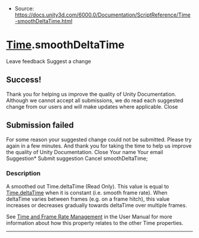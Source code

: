 * Source: https://docs.unity3d.com/6000.0/Documentation/ScriptReference/Time-smoothDeltaTime.html

#  [Time](https://docs.unity3d.com/6000.0/Documentation/ScriptReference/Time.html).smoothDeltaTime
Leave feedback
Suggest a change
## Success!
Thank you for helping us improve the quality of Unity Documentation. Although we cannot accept all submissions, we do read each suggested change from our users and will make updates where applicable.
Close
## Submission failed
For some reason your suggested change could not be submitted. Please <a>try again</a> in a few minutes. And thank you for taking the time to help us improve the quality of Unity Documentation.
Close
Your name Your email Suggestion* Submit suggestion
Cancel
smoothDeltaTime; 
### Description
A smoothed out Time.deltaTime (Read Only).
This value is equal to [Time.deltaTime](https://docs.unity3d.com/6000.0/Documentation/ScriptReference/Time-deltaTime.html) when it is constant (i.e. smooth frame rate). When deltaTime varies between frames (e.g. on a frame hitch), this value increases or decreases gradually towards deltaTime over multiple frames.  
  
See [Time and Frame Rate Management](https://docs.unity3d.com/6000.0/Documentation/Manual/managing-time-and-frame-rate.html) in the User Manual for more information about how this property relates to the other Time properties.
* * *
